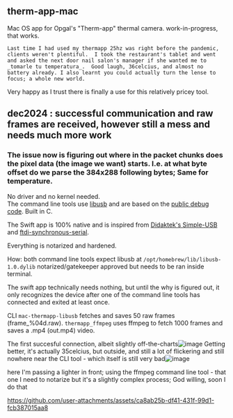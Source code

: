 ## therm-app-mac 

Mac OS app for Opgal's "Therm-app" thermal camera. work-in-progress, that works.

`Last time I had used my thermapp 25hz was right before the pandemic, clients weren't plentiful.  I took the restaurant's tablet and went and asked the next door nail salon's manager if she wanted me to _tomarle tu temperatura_.  Good laugh, 36celcius, and almost no battery already. I also learnt you could actually turn the lense to focus; a whole new world.`


Very happy as I trust there is finally a use for this relatively pricey tool. 


## dec2024 : successful communication and raw frames are received, however still a mess and **needs much more work**
### The issue now is figuring out where in the packet chunks does the pixel data (the image we want) starts. I.e. at what byte offset do we parse the 384x288 following bytes;  Same for temperature.
No driver and no kernel needed.  
The command line tools use [libusb](https://libusb.info/) and are based on the [public debug code](https://github.com/Pidbip/ThermAppCam). Built in C.

The Swift app is 100% native and is inspired from [Didaktek's Simple-USB](https://github.com/didactek/deft-simple-usb) and [ftdi-synchronous-serial](https://github.com/didactek/ftdi-synchronous-serial).  

Everything is notarized and hardened.



How:
both command line tools expect libusb at `/opt/homebrew/lib/libusb-1.0.dylib` 
notarized/gatekeeper approved but needs to be ran inside terminal.  

The swift app technically needs nothing, but until the why is figured out, it only recognizes the device after one of the command line tools has connected and exited at least once.


CLI 
`mac-thermapp-libusb` fetches and saves 50 raw frames (frame_%04d.raw).
`thermapp_ffmpeg` uses ffmpeg to fetch 1000 frames and saves a .mp4 (out.mp4) video.



The first succesful connection, albeit slightly off-the-charts![image](https://github.com/user-attachments/assets/14af3cde-cebc-459e-8cac-d0cc6eced568)
Getting better, it's actually 35celcius, but outside, and still a lot of flickering and still nowhere near the CLI tool - which itself is still very bad![image](https://github.com/user-attachments/assets/ba353980-bb10-40a0-8fa9-98fec1f0cf00)


here I'm passing a lighter in front; using the ffmpeg command line tool - that one I need to notarize but it's a slightly complex process; God willing, soon I do that

https://github.com/user-attachments/assets/ca8ab25b-df41-431f-99d1-fcb387015aa8

